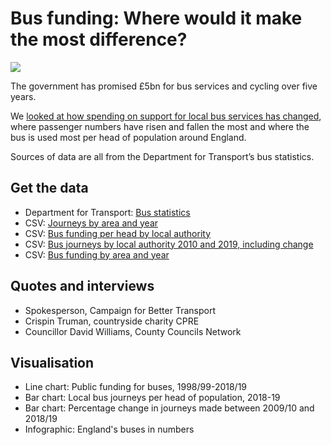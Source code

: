 # Bus funding: Where would it make the most difference?

![](https://ichef.bbci.co.uk/news/624/cpsprodpb/11963/production/_110853027_busfunding-nc.png)

The government has promised £5bn for bus services and cycling over five years.

We [looked at how spending on support for local bus services has changed](https://www.bbc.co.uk/news/uk-england-51460437), where passenger numbers have risen and fallen the most and where the bus is used most per head of population around England.

Sources of data are all from the Department for Transport’s bus statistics.

## Get the data 

* Department for Transport: [Bus statistics](https://www.gov.uk/government/collections/bus-statistics)
* CSV: [Journeys by area and year](https://github.com/BBC-Data-Unit/bus-funding/blob/master/bus.csv)
* CSV: [Bus funding per head by local authority](https://github.com/BBC-Data-Unit/bus-funding/blob/master/busperhead.csv)
* CSV: [Bus journeys by local authority 2010 and 2019, including change](https://github.com/BBC-Data-Unit/bus-funding/blob/master/busrisefall.csv)
* CSV: [Bus funding by area and year](https://github.com/BBC-Data-Unit/bus-funding/blob/master/funding.csv)

## Quotes and interviews

* Spokesperson, Campaign for Better Transport 
* Crispin Truman, countryside charity CPRE
* Councillor David Williams, County Councils Network

## Visualisation

* Line chart: Public funding for buses, 1998/99-2018/19
* Bar chart: Local bus journeys per head of population, 2018-19
* Bar chart: Percentage change in journeys made between 2009/10 and 2018/19
* Infographic: England's buses in numbers 
